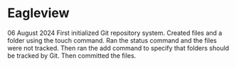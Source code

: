 # Eagleview
06 August 2024
First initialized Git repository system. Created files and a folder using the touch command. Ran the status command and the files were not tracked. Then ran the add command to specify that folders should be tracked by Git. Then committed the files.